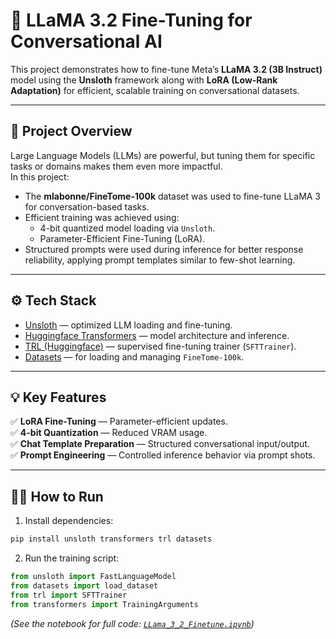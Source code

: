 
# 🦙 LLaMA 3.2 Fine-Tuning for Conversational AI

This project demonstrates how to fine-tune Meta’s **LLaMA 3.2 (3B Instruct)** model using the **Unsloth** framework along with **LoRA (Low-Rank Adaptation)** for efficient, scalable training on conversational datasets.

---

## 🚀 Project Overview

Large Language Models (LLMs) are powerful, but tuning them for specific tasks or domains makes them even more impactful.  
In this project:

- The **mlabonne/FineTome-100k** dataset was used to fine-tune LLaMA 3 for conversation-based tasks.
- Efficient training was achieved using:
   - 4-bit quantized model loading via `Unsloth`.
   - Parameter-Efficient Fine-Tuning (LoRA).
- Structured prompts were used during inference for better response reliability, applying prompt templates similar to few-shot learning.

---

## ⚙️ Tech Stack

- [Unsloth](https://github.com/unslothai/unsloth) — optimized LLM loading and fine-tuning.
- [Huggingface Transformers](https://huggingface.co/docs/transformers/index) — model architecture and inference.
- [TRL (Huggingface)](https://huggingface.co/docs/trl/index) — supervised fine-tuning trainer (`SFTTrainer`).
- [Datasets](https://huggingface.co/docs/datasets/index) — for loading and managing `FineTome-100k`.

---

## 💡 Key Features

✅ **LoRA Fine-Tuning** — Parameter-efficient updates.  
✅ **4-bit Quantization** — Reduced VRAM usage.  
✅ **Chat Template Preparation** — Structured conversational input/output.  
✅ **Prompt Engineering** — Controlled inference behavior via prompt shots.

---

## 🧑‍💻 How to Run

1. Install dependencies:

```bash
pip install unsloth transformers trl datasets
```

2. Run the training script:

```python
from unsloth import FastLanguageModel
from datasets import load_dataset
from trl import SFTTrainer
from transformers import TrainingArguments
```

*(See the notebook for full code: [`LLama_3_2_Finetune.ipynb`](./LLama_3_2_Finetune.ipynb))*
